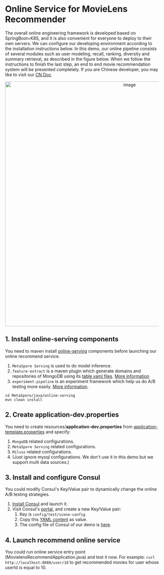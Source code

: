 # Online Service for MovieLens Recommender

The overall online engineering framework is developed based on SpringBoot+K8S, and it is also convenient for everyone to deploy to their own servers. We can configure our developing environment according to the installation instructions below. In this demo, our online pipeline consists of several modules such as user modeling, recall, ranking, diversity and summary retrieval, as described in the figure below. When we follow the instructions to finish the last step, an end to end movie recommendation system will be presented completely. If you are Chinese developer, you may like to visit our [CN Doc](README-CN.md).

<p align="center">
   <img width="800" alt="image" src="https://user-images.githubusercontent.com/7464971/160770284-26bd3885-4d47-4c00-9260-b3dc1aeb4263.png">
</p>

## 1. Install online-serving components
You need to maven install [online-serving](../../../java/online-serving) components 
before launching our online recommend service.
1. `MetaSpore Serving` is used to do model inference.
2. `feature-extract` is a maven plugin which generate domains and repositories of MongoDB using its [table yaml files](src/main/resources/tables). [More information](../../../java/online-serving/feature-extract/README.md)
3. `experiment-pipeline` is an experiment framework which help us do A/B testing more easily. [More information](../../../java/online-serving/experiment-pipeline/README.md).
```
cd MetaSpore/java/online-serving
mvn clean install 
```

## 2. Create application-dev.properties
You need to create resources/**application-dev.properties** from [application-template.properties](src/main/resources/application-template.properties) and specify:
1. `MongoDB` related configurations. 
2. `MetaSpore Serving` related configurations.
3. `Milvus` related configurations.
4. (Just ignore mysql configurations. We don't use it in this demo but we support multi data sources.)

## 3. Install and configure Consul
You could modify Consul's Key/Value pair to dynamically change the online A/B testing strategies.
1. [Install Consul](https://www.consul.io/downloads) and launch it.
2. Visit Consul's [portal](http://localhost:8500/ui/dc1/kv), and create a new Key/Value pair:
   1. Key is `config/test/scene-config`
   2. Copy this [YAML content](src/main/resources/experiment.yaml) as value. 
   3. The config file of Consul of our demo is [here](src/main/resources/bootstrap.yml).

## 4. Launch recommend online service
You could run online service entry point (MovielensRecommendApplication.java) and test it now.
For example: `curl http://localhost:8080/user/10` to get recommended movies for user whose userId is equal to 10.

